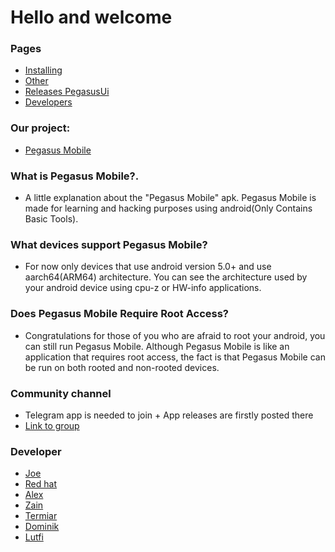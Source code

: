 # Hello and welcome

### Pages
* [Installing](pegasus.html)
* [Other](#)
* [Releases PegasusUi](release)
* [Developers](https://xixada.github.io/#:~:text=Link%20to%20group-,Developer)

### Our project:
* [Pegasus Mobile](#)

### What is Pegasus Mobile?.
* A little explanation about the "Pegasus Mobile" apk.
Pegasus Mobile is made for learning and hacking purposes using android(Only Contains Basic Tools).

### What devices support Pegasus Mobile?
* For now only devices that use android version 5.0+ and use aarch64(ARM64) architecture. You can see the architecture used by your android device using cpu-z or HW-info applications.

### Does Pegasus Mobile Require Root Access?
* Congratulations for those of you who are afraid to root your android, you can still run Pegasus Mobile.
Although Pegasus Mobile is like an application that requires root access, the fact is that Pegasus Mobile can be run on both rooted and non-rooted devices.

### Community channel
* Telegram app is needed to join + App releases are firstly posted there
* [Link to group](@)

### Developer
* [Joe](#)
* [Red hat](#)
* [Alex](#)
* [Zain](#)
* [Termiar](#)
* [Dominik](https://github.com/DevKanui)
* [Lutfi](#)
